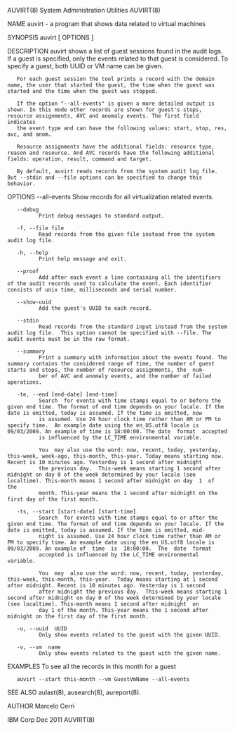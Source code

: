 AUVIRT(8)                                                                              System Administration Utilities                                                                              AUVIRT(8)



NAME
       auvirt - a program that shows data related to virtual machines


SYNOPSIS
       auvirt [ OPTIONS ]


DESCRIPTION
       auvirt shows a list of guest sessions found in the audit logs. If a guest is specified, only the events related to that guest is considered. To specify a guest, both UUID or VM name can be given.

       For each guest session the tool prints a record with the domain name, the user that started the guest, the time when the guest was started and the time when the guest was stopped.

       If the option "--all-events" is given a more detailed output is shown. In this mode other records are shown for guest's stops, resource assignments, AVC and anomaly events. The first field indicates
       the event type and can have the following values: start, stop, res, avc, and anom.

       Resource assignments have the additional fields: resource type, reason and resource. And AVC records have the following additional fields: operation, result, command and target.

       By default, auvirt reads records from the system audit log file. But --stdin and --file options can be specified to change this behavior.


OPTIONS
       --all-events
              Show records for all virtualization related events.

       --debug
              Print debug messages to standard output.

       -f, --file file
              Read records from the given file instead from the system audit log file.

       -h, --help
              Print help message and exit.

       --proof
              Add after each event a line containing all the identifiers of the audit records used to calculate the event. Each identifier consists of unix time, milliseconds and serial number.

       --show-uuid
              Add the guest's UUID to each record.

       --stdin
              Read records from the standard input instead from the system audit log file.  This option cannot be specified with --file. The audit events must be in the raw format.

       --summary
              Print a summary with information about the events found. The summary contains the considered range of time, the number of guest starts and stops, the number of resource assignments, the  num‐
              ber of AVC and anomaly events, and the number of failed operations.

       -te, --end [end-date] [end-time]
              Search  for events with time stamps equal to or before the given end time. The format of end time depends on your locale. If the date is omitted, today is assumed. If the time is omitted, now
              is assumed. Use 24 hour clock time rather than AM or PM to specify time.  An example date using the en_US.utf8 locale is 09/03/2009. An example of time is 18:00:00. The date  format  accepted
              is influenced by the LC_TIME environmental variable.

              You  may also use the word: now, recent, today, yesterday, this-week, week-ago, this-month, this-year. Today means starting now. Recent is 10 minutes ago. Yesterday is 1 second after midnight
              the previous day.  This-week means starting 1 second after midnight on day 0 of the week determined by your locale (see localtime). This-month means 1 second after midnight on day  1  of  the
              month. This-year means the 1 second after midnight on the first day of the first month.

       -ts, --start [start-date] [start-time]
              Search  for events with time stamps equal to or after the given end time. The format of end time depends on your locale. If the date is omitted, today is assumed. If the time is omitted, mid‐
              night is assumed. Use 24 hour clock time rather than AM or PM to specify time. An example date using the en_US.utf8 locale is 09/03/2009. An example of  time  is  18:00:00.  The  date  format
              accepted is influenced by the LC_TIME environmental variable.

              You  may  also use the word: now, recent, today, yesterday, this-week, this-month, this-year.  Today means starting at 1 second after midnight. Recent is 10 minutes ago. Yesterday is 1 second
              after midnight the previous day.  This-week means starting 1 second after midnight on day 0 of the week determined by your locale (see localtime). This-month means 1 second after midnight  on
              day 1 of the month. This-year means the 1 second after midnight on the first day of the first month.

       -u, --uuid  UUID
              Only show events related to the guest with the given UUID.

       -v, --vm  name
              Only show events related to the guest with the given name.


EXAMPLES
       To see all the records in this month for a guest

       auvirt --start this-month --vm GuestVmName --all-events


SEE ALSO
       aulast(8), ausearch(8), aureport(8).


AUTHOR
       Marcelo Cerri



IBM Corp                                                                                           Dec 2011                                                                                         AUVIRT(8)
